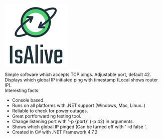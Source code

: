 ![IsAlive Logo](https://raw.githubusercontent.com/Frekvens1/Published-Code/master/IsAlive/IsAlive.png)

Simple software which accepts TCP pings. Adjustable port, default 42.<br> 
Displays which global IP initiated ping with timestamp (Local shows router IP).
<br>
Interesting facts:
* Console based.
* Runs on all platforms with .NET support (Windows, Mac, Linux..)
* Reliable to check for power outages.
* Great portforwarding testing tool.
* Change listening port with '-p {port}' (-p 42) in arguments.
* Shows which global IP pinged (Can be turned off with ' -d false '.
* Created in C# with .NET Framework 4.7.2
